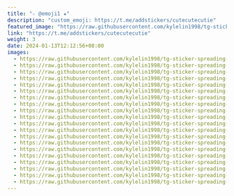 ```yaml
---
title: "☆ @emoji1 ★"
description: "custom_emoji: https://t.me/addstickers/cutecutecutie"
featured_image: "https://raw.githubusercontent.com/kylelin1998/tg-sticker-spreading-worldwide-images/main/img/411a1bcb-2d6f-487a-a750-85c11a1ba207.jpg"
link: "https://t.me/addstickers/cutecutecutie"
weight: 3
date: 2024-01-13T12:12:56+08:00
images:
  - https://raw.githubusercontent.com/kylelin1998/tg-sticker-spreading-worldwide-images/main/img/411a1bcb-2d6f-487a-a750-85c11a1ba207.jpg
  - https://raw.githubusercontent.com/kylelin1998/tg-sticker-spreading-worldwide-images/main/img/3c04c497-66ad-4d32-a7f8-4eafb298a555.jpg
  - https://raw.githubusercontent.com/kylelin1998/tg-sticker-spreading-worldwide-images/main/img/49295e7b-d13c-403f-aa5f-64d2962a5861.jpg
  - https://raw.githubusercontent.com/kylelin1998/tg-sticker-spreading-worldwide-images/main/img/e722c5ae-1c00-4528-af4a-9c9d3266d988.jpg
  - https://raw.githubusercontent.com/kylelin1998/tg-sticker-spreading-worldwide-images/main/img/32f61b3a-0940-47af-a7e9-9b5f79bc77c2.jpg
  - https://raw.githubusercontent.com/kylelin1998/tg-sticker-spreading-worldwide-images/main/img/5b6ccbd2-3a6f-4ee8-86f7-d15baf19a029.jpg
  - https://raw.githubusercontent.com/kylelin1998/tg-sticker-spreading-worldwide-images/main/img/fc5e65ca-5811-4f3e-982d-a6034420b40e.jpg
  - https://raw.githubusercontent.com/kylelin1998/tg-sticker-spreading-worldwide-images/main/img/b52c47ee-7766-4240-8a8f-d8271cbb3ab7.jpg
  - https://raw.githubusercontent.com/kylelin1998/tg-sticker-spreading-worldwide-images/main/img/076ae3f1-2df3-4e81-a8ef-a968b2a046a1.jpg
  - https://raw.githubusercontent.com/kylelin1998/tg-sticker-spreading-worldwide-images/main/img/48e034fa-fcfe-480b-a445-9a3ea1153789.jpg
  - https://raw.githubusercontent.com/kylelin1998/tg-sticker-spreading-worldwide-images/main/img/fd970798-2154-4367-a886-d134ac9cc3ef.jpg
  - https://raw.githubusercontent.com/kylelin1998/tg-sticker-spreading-worldwide-images/main/img/c6668caa-ee46-4b2d-9d16-c163f8da6691.jpg
  - https://raw.githubusercontent.com/kylelin1998/tg-sticker-spreading-worldwide-images/main/img/37437fbd-b142-4999-b0bf-c357692d46f4.jpg
  - https://raw.githubusercontent.com/kylelin1998/tg-sticker-spreading-worldwide-images/main/img/39877858-374b-4068-9c28-e875fffc5707.jpg
  - https://raw.githubusercontent.com/kylelin1998/tg-sticker-spreading-worldwide-images/main/img/421f23dc-eded-4133-b84f-113fcbaa68a9.jpg
  - https://raw.githubusercontent.com/kylelin1998/tg-sticker-spreading-worldwide-images/main/img/dbc4e631-7497-403b-8b40-a44f34549294.jpg
  - https://raw.githubusercontent.com/kylelin1998/tg-sticker-spreading-worldwide-images/main/img/47dbeb8c-990c-4fd8-b40d-4b71591155ef.jpg
  - https://raw.githubusercontent.com/kylelin1998/tg-sticker-spreading-worldwide-images/main/img/6179b984-80e3-4f58-b34a-9d22a0733111.jpg
  - https://raw.githubusercontent.com/kylelin1998/tg-sticker-spreading-worldwide-images/main/img/4e10d83b-cca0-4747-8964-43ce0b8bad1e.jpg
  - https://raw.githubusercontent.com/kylelin1998/tg-sticker-spreading-worldwide-images/main/img/97fd1851-d168-4431-ac64-4f96bdb4cd54.jpg
---
```


